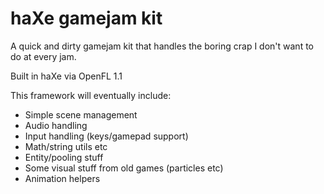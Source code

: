 haXe gamejam kit
================

A quick and dirty gamejam kit that handles the boring crap I don't want to do at every jam.

Built in haXe via OpenFL 1.1

This framework will eventually include:
- Simple scene management
- Audio handling
- Input handling (keys/gamepad support)
- Math/string utils etc
- Entity/pooling stuff
- Some visual stuff from old games (particles etc)
- Animation helpers
